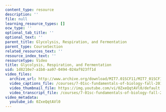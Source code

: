 ```yaml
---
content_type: resource
description: ''
file: null
learning_resource_types: []
ocw_type: ''
optional_tab_title: ''
optional_text: ''
parent_title: Glycolysis, Respiration, and Fermentation
parent_type: CourseSection
related_resources_text: ''
resource_index_text: ''
resourcetype: Video
title: Glycolysis, Respiration, and Fermentation
uid: 1d8210e7-a1b8-aa97-0494-024af923ff1d
video_files:
  archive_url: http://www.archive.org/download/MIT7.01SCF11/MIT7_01SCF11_track23_300k.mp4
  video_captions_file: /courses/7-01sc-fundamentals-of-biology-fall-2011/cc25e3657c275a77bb07c0d6a935d7cd_0ZxeQqtAVl0.vtt
  video_thumbnail_file: https://img.youtube.com/vi/0ZxeQqtAVl0/default.jpg
  video_transcript_file: /courses/7-01sc-fundamentals-of-biology-fall-2011/81da0259c53a290c58e817f8a6f40b78_0ZxeQqtAVl0.pdf
video_metadata:
  youtube_id: 0ZxeQqtAVl0
---
```

